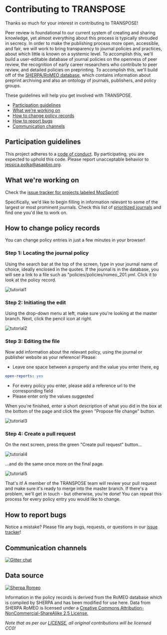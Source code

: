 # Contributing to TRANSPOSE

Thanks so much for your interest in contributing to TRANSPOSE!

Peer review is foundational to our current system of creating and sharing knowledge, yet almost everything about this process is typically shrouded in secrecy. In order to make the publishing process more open, accessible, and fair, we will work to bring transparency to journal policies and practices, about which little is known on a systemic level. To accomplish this, we'll build a user-editable database of journal policies on the openness of peer review, the recognition of early career researchers who contribute to peer review, and detailed policies on preprinting. To accomplish this, we'll build off of the [SHERPA/RoMEO database](http://www.sherpa.ac.uk/romeo/index.php), which contains information about preprint archiving and also an ontology of journals, publishers, and policy groups.

These guidelines will help you get involved with TRANSPOSE.

* [Participation guidelines](#participation-guidelines)
* [What we're working on](#what-were-working-on)
* [How to change policy records](#how-to-change-policy-records)
* [How to report bugs](#how-to-report-bugs)
* [Communication channels](#communication-channels)

## Participation guidelines

This project adheres to a [code of conduct](CODE_OF_CONDUCT.md). By participating, you are expected to uphold this code. Please report unacceptable behavior to jessica.polka@asapbio.org.

## What we're working on

Check the [issue tracker for projects labeled MozSprint!](https://github.com/transpose-publishing/policies-database/issues?q=is%3Aopen+is%3Aissue+label%3Amozsprint)

Specifically, we'd like to begin filling in information relevant to some of the largest or most prominent journals. Check this list of [prioritized journals](https://github.com/transpose-publishing/policies-database/issues/4) and find one you'd like to work on.

## How to change policy records

You can change policy entries in just a few minutes in your browser! 

### Step 1: Locating the journal policy
Using the search bar at the top of the screen, type in your journal name of choice, ideally enclosed in the quotes. If the journal is in the database, you will see a link to a file such as "policies/policies/romeo_201.yml. Click it to look at the policy record.

![tutorial1](https://github.com/transpose-publishing/policies-database/blob/master/media/tutorial1anno.PNG)

### Step 2: Initiating the edit
Using the drop-down menu at left, make sure you're looking at the master branch. Next, click the pencil icon at right.

![tutorial2](https://github.com/transpose-publishing/policies-database/blob/master/media/tutorial2anno.PNG)

### Step 3: Editing the file
Now add information about the relevant policy, using the journal or publisher website as your reference! Please:
- Leave one space between a property and the value you enter there, eg
```yaml
open-reports: yes
```
- For every policy you enter, please add a reference url to the corresponding field
- Please enter only the values suggested

When you're finished, enter a short description of what you did in the box at the bottom of the page and click the green "Propose file change" button. 

![tutorial3](https://github.com/transpose-publishing/policies-database/blob/master/media/tutorial3anno.PNG)

### Step 4: Create a pull request
On the next screen, press the green "Create pull request" button...

![tutorial4](https://github.com/transpose-publishing/policies-database/blob/master/media/tutorial4anno.PNG)

...and do the same once more on the final page.

![tutorial5](https://github.com/transpose-publishing/policies-database/blob/master/media/tutorial5anno.PNG)

That's it! A member of the TRANSPOSE team will review your pull request and make sure it's ready to merge into the master branch. If there's a problem, we'll get in touch - but otherwise, you're done! You can repeat this process for every policy entry you would like to change.


## How to report bugs

Notice a mistake? Please file any bugs, requests, or questions in our [issue tracker](https://github.com/transpose-publishing/policies-database/issues)!

## Communication channels

[![Gitter chat](https://badges.gitter.im/gitterHQ/gitter.png)](https://gitter.im/transpose-publishing/Lobby#)

## Data source
[![Sherpa Romeo](https://github.com/transpose-publishing/transpose-publishing.github.io/blob/master/images/romeosmall.gif)](http://www.sherpa.ac.uk/RoMEO.php)

Information in the policy records is derived from the RoMEO database which is compiled by SHERPA and has been modified for use here. Data from SHERPA RoMEO is licensed under a [Creative Commons Attribution-NonCommercial-ShareAlike 2.5 License.](https://creativecommons.org/licenses/by-nc-sa/2.5/)

_Note that as per our [LICENSE](LICENSE.md), all original contributions will be licensed CC0!_
